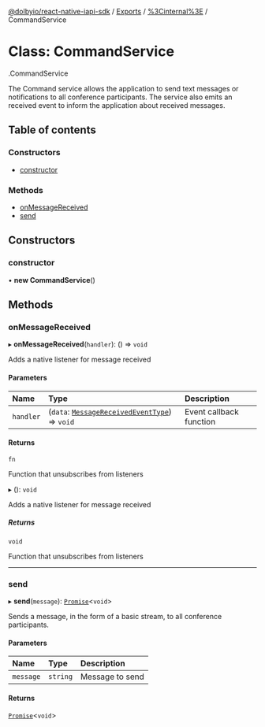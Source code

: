 [@dolbyio/react-native-iapi-sdk](../README.md) / [Exports](../modules.md) / [%3Cinternal%3E](../modules/_internal_.md) / CommandService

# Class: CommandService

[<internal>](../modules/_internal_.md).CommandService

The Command service allows the application to send text messages or notifications to all conference participants.
The service also emits an received event to inform the application about received messages.

## Table of contents

### Constructors

- [constructor](_internal_.CommandService.md#constructor)

### Methods

- [onMessageReceived](_internal_.CommandService.md#onmessagereceived)
- [send](_internal_.CommandService.md#send)

## Constructors

### constructor

• **new CommandService**()

## Methods

### onMessageReceived

▸ **onMessageReceived**(`handler`): () => `void`

Adds a native listener for message received

#### Parameters

| Name | Type | Description |
| :------ | :------ | :------ |
| `handler` | (`data`: [`MessageReceivedEventType`](../interfaces/_internal_.MessageReceivedEventType.md)) => `void` | Event callback function |

#### Returns

`fn`

Function that unsubscribes from listeners

▸ (): `void`

Adds a native listener for message received

##### Returns

`void`

Function that unsubscribes from listeners

___

### send

▸ **send**(`message`): [`Promise`](../modules/_internal_.md#promise)<`void`\>

Sends a message, in the form of a basic stream, to all conference participants.

#### Parameters

| Name | Type | Description |
| :------ | :------ | :------ |
| `message` | `string` | Message to send |

#### Returns

[`Promise`](../modules/_internal_.md#promise)<`void`\>

